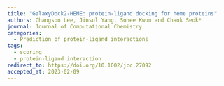 ```yaml
---
title: "GalaxyDock2-HEME: protein-ligand docking for heme proteins"
authors: Changsoo Lee, Jinsol Yang, Sohee Kwon and Chaok Seok*
journal: Journal of Computational Chemistry
categories:
  - Prediction of protein-ligand interactions
tags:
  - scoring
  - protein-ligand interaction
redirect_to: https://doi.org/10.1002/jcc.27092
accepted_at: 2023-02-09
---
```


